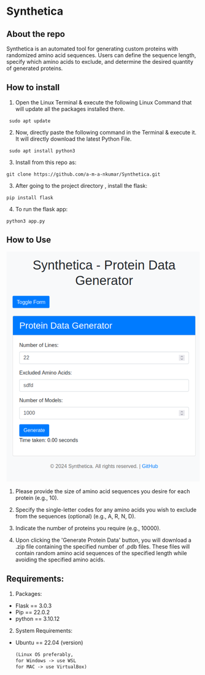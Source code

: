 # Synthetica

## About the repo
Synthetica is an automated tool for generating custom proteins with randomized amino acid sequences. Users can define the sequence length, specify which amino acids to exclude, and determine the desired quantity of generated proteins.

## How to install
1. Open the Linux Terminal & execute the following Linux Command that will update all the packages installed there.
```
 sudo apt update
```
2. Now, directly paste the following command in the Terminal & execute it. It will directly download the latest Python File.

```
 sudo apt install python3
```
3.  Install from this repo as:

```
git clone https://github.com/a-m-a-nkumar/Synthetica.git 
```

3.  After going to the project directory , install the flask:

```
pip install flask
```
4.  To run the flask app:

```
python3 app.py
```
## How to Use

![Website-image](./image-website.png)

1) Please provide the size of amino acid sequences you desire for each protein (e.g., 10).

2) Specify the single-letter codes for any amino acids you wish to exclude from the sequences (optional) (e.g., A, R, N, D).

3) Indicate the number of proteins you require (e.g., 10000).

4) Upon clicking the 'Generate Protein Data' button, you will download a .zip file containing the specified number of .pdb files. These   files will contain random amino acid sequences of the specified length while avoiding the specified amino acids.



## Requirements:

1.  Packages:
* Flask == 3.0.3
* Pip == 22.0.2
* python == 3.10.12

2.  System Requirements:
* Ubuntu == 22.04 (version)
  
  ```
  (Linux OS preferably,  
  for Windows -> use WSL
  for MAC -> use VirtualBox)
  ```



